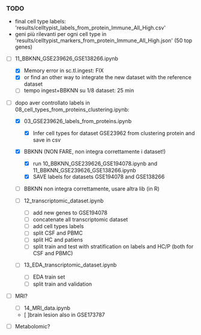 ### TODO

- final cell type labels: 'results/celltypist_labels_from_protein_Immune_All_High.csv'
- geni più rilevanti per ogni cell type in 'results/celltypist_markers_from_protein_Immune_All_High.json' (50 top genes)

- [ ] 11_BBKNN_GSE239626_GSE138266.ipynb
    - [X] Memory error in sc.tl.ingest: FIX
    - [X] or find an other way to integrate the new dataset with the reference dataset
    - [ ] tempo ingest+BBKNN su 1/8 dataset: 25 min

- [ ] dopo aver controllato labels in 08_cell_types_from_proteins_clustering.ipynb:

    - [X] 03_GSE239626_labels_from_proteins.ipynb
        - [X] Infer cell types for dataset GSE23962 from clustering protein and save in csv

    - [X] BBKNN (NON FARE, non integra correttamente i dataset!)
        - [X] run 10_BBKNN_GSE239626_GSE194078.ipynb and 11_BBKNN_GSE239626_GSE138266.ipynb
        - [X] SAVE labels for datasets GSE194078 and GSE138266
    
    - [ ] BBKNN non integra correttamente, usare altra lib (in R)

    - [ ] 12_transcriptomic_dataset.ipynb
        - [ ] add new genes to GSE194078
        - [ ] concatenate all transcriptomic dataset
        - [ ] add cell types labels
        - [ ] split CSF and PBMC
        - [ ] split HC and patiens
        - [ ] split train and test with stratification on labels and HC/P (both for CSF and PBMC)

    - [ ] 13_EDA_transcriptomic_dataset.ipynb
        - [ ] EDA train set
        - [ ] split train and validation

- [ ] MRI?
    - [ ] 14_MRI_data.ipynb
    - [ ]brain lesion also in GSE173787

- [ ] Metabolomic?
